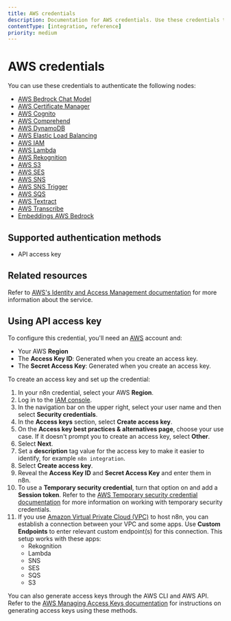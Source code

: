 ```yaml
---
title: AWS credentials
description: Documentation for AWS credentials. Use these credentials to authenticate AWS in n8n, a workflow automation platform.
contentType: [integration, reference]
priority: medium
---
```


# AWS credentials

You can use these credentials to authenticate the following nodes:

- [AWS Bedrock Chat Model](/integrations/builtin/cluster-nodes/sub-nodes/n8n-nodes-langchain.lmchatawsbedrock.md)
- [AWS Certificate Manager](/integrations/builtin/app-nodes/n8n-nodes-base.awscertificatemanager.md)
- [AWS Cognito](/integrations/builtin/app-nodes/n8n-nodes-base.awscognito.md)
- [AWS Comprehend](/integrations/builtin/app-nodes/n8n-nodes-base.awscomprehend.md)
- [AWS DynamoDB](/integrations/builtin/app-nodes/n8n-nodes-base.awsdynamodb.md)
- [AWS Elastic Load Balancing](/integrations/builtin/app-nodes/n8n-nodes-base.awselb.md)
- [AWS IAM](/integrations/builtin/app-nodes/n8n-nodes-base.awsiam.md)
- [AWS Lambda](/integrations/builtin/app-nodes/n8n-nodes-base.awslambda.md)
- [AWS Rekognition](/integrations/builtin/app-nodes/n8n-nodes-base.awsrekognition.md)
- [AWS S3](/integrations/builtin/app-nodes/n8n-nodes-base.awss3.md)
- [AWS SES](/integrations/builtin/app-nodes/n8n-nodes-base.awsses.md)
- [AWS SNS](/integrations/builtin/app-nodes/n8n-nodes-base.awssns.md)
- [AWS SNS Trigger](/integrations/builtin/trigger-nodes/n8n-nodes-base.awssnstrigger.md)
- [AWS SQS](/integrations/builtin/app-nodes/n8n-nodes-base.awssqs.md)
- [AWS Textract](/integrations/builtin/app-nodes/n8n-nodes-base.awstextract.md)
- [AWS Transcribe](/integrations/builtin/app-nodes/n8n-nodes-base.awstranscribe.md)
- [Embeddings AWS Bedrock](/integrations/builtin/cluster-nodes/sub-nodes/n8n-nodes-langchain.embeddingsawsbedrock.md)

## Supported authentication methods

- API access key

## Related resources

Refer to [AWS's Identity and Access Management documentation](https://docs.aws.amazon.com/IAM/latest/UserGuide/getting-started.html) for more information about the service.

## Using API access key

To configure this credential, you'll need an [AWS](https://aws.amazon.com/) account and:

- Your AWS **Region**
- The **Access Key ID**: Generated when you create an access key.
- The **Secret Access Key**: Generated when you create an access key.

To create an access key and set up the credential:

1. In your n8n credential, select your AWS **Region**.
1. Log in to the [IAM console](https://console.aws.amazon.com/iam).
2. In the navigation bar on the upper right, select your user name and then select **Security credentials**.
3. In the **Access keys** section, select **Create access key**.
4. On the **Access key best practices & alternatives page**, choose your use case. If it doesn't prompt you to create an access key, select **Other**.
5. Select **Next**.
6. Set a **description** tag value for the access key to make it easier to identify, for example `n8n integration`.
7. Select **Create access key**.
8. Reveal the **Access Key ID** and **Secret Access Key** and enter them in n8n.
10. To use a **Temporary security credential**, turn that option on and add a **Session token**. Refer to the [AWS Temporary security credential documentation](https://docs.aws.amazon.com/IAM/latest/UserGuide/id_credentials_temp.html) for more information on working with temporary security credentials.
11. If you use [Amazon Virtual Private Cloud (VPC)](https://aws.amazon.com/vpc/) to host n8n, you can establish a connection between your VPC and some apps. Use **Custom Endpoints** to enter relevant custom endpoint(s) for this connection. This setup works with these apps:
    - Rekognition
    - Lambda
    - SNS
    - SES
    - SQS
    - S3

You can also generate access keys through the AWS CLI and AWS API. Refer to the [AWS Managing Access Keys documentation](https://docs.aws.amazon.com/IAM/latest/UserGuide/id_credentials_access-keys.html) for instructions on generating access keys using these methods.

